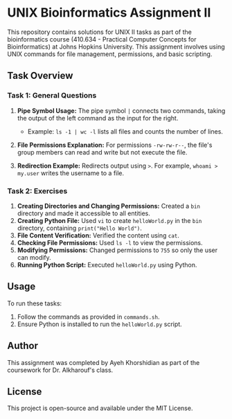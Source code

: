 # UNIX Bioinformatics Assignment II

This repository contains solutions for UNIX II tasks as part of the bioinformatics course (410.634 - Practical Computer Concepts for Bioinformatics) at Johns Hopkins University. This assignment involves using UNIX commands for file management, permissions, and basic scripting.

## Task Overview

### Task 1: General Questions
1. **Pipe Symbol Usage:** The pipe symbol `|` connects two commands, taking the output of the left command as the input for the right.  
   - Example: `ls -1 | wc -l` lists all files and counts the number of lines.
   
2. **File Permissions Explanation:** For permissions `-rw-rw-r--`, the file's group members can read and write but not execute the file.

3. **Redirection Example:** Redirects output using `>`. For example, `whoami > my.user` writes the username to a file.

### Task 2: Exercises
1. **Creating Directories and Changing Permissions:** Created a `bin` directory and made it accessible to all entities.
2. **Creating Python File:** Used `vi` to create `helloWorld.py` in the `bin` directory, containing `print("Hello World")`.
3. **File Content Verification:** Verified the content using `cat`.
4. **Checking File Permissions:** Used `ls -l` to view the permissions.
5. **Modifying Permissions:** Changed permissions to `755` so only the user can modify.
6. **Running Python Script:** Executed `helloWorld.py` using Python.

## Usage

To run these tasks:
1. Follow the commands as provided in `commands.sh`.
2. Ensure Python is installed to run the `helloWorld.py` script.

## Author
This assignment was completed by Ayeh Khorshidian as part of the coursework for Dr. Alkharouf's class.

## License
This project is open-source and available under the MIT License.

